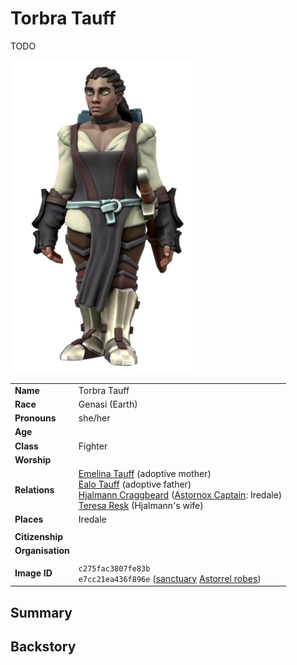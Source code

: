 # Torbra Tauff

TODO

<img src="https://raw.githubusercontent.com/jesskelsall/astarus-images/main/people/portraits/c275fac3807fe83b.png" height="500" />

|||
| --- | --- |
| **Name** | Torbra Tauff | character.3
| **Race** | Genasi (Earth) |
| **Pronouns** | she/her |
| **Age** | |
| **Class** | Fighter |
| **Worship** | |
| **Relations** | [Emelina Tauff](emelina-tauff.md) (adoptive mother)<br />[Ealo Tauff](ealo-tauff.md) (adoptive father)<br />[Hjalmann Craggbeard](hjalmann-craggbeard.md) ([Astornox Captain](../organisations/astornox/ranks/astornox-captain.md): Iredale)<br />[Teresa Resk](teresa-resk.md) (Hjalmann's wife) |
| **Places** | Iredale |
|||
| **Citizenship** | |
| **Organisation** | |
|||
| **Image ID** | `c275fac3807fe83b`<br />`e7cc21ea436f896e` ([sanctuary](../organisations/astorrel/sanctuary.md) [Astorrel robes](../organisations/astorrel/uniforms/astorrel-robes.md)) |

## Summary

## Backstory
